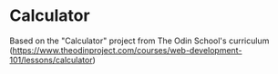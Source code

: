 # Calculator

Based on the "Calculator" project from The Odin School's curriculum (https://www.theodinproject.com/courses/web-development-101/lessons/calculator)
